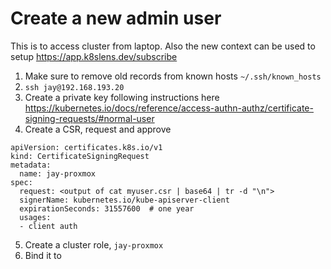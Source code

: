 # Create a new admin user
This is to access cluster from laptop.
Also the new context can be used to setup https://app.k8slens.dev/subscribe
1. Make sure to remove old records from known hosts `~/.ssh/known_hosts`
2. `ssh jay@192.168.193.20`
3. Create a private key following instructions here https://kubernetes.io/docs/reference/access-authn-authz/certificate-signing-requests/#normal-user
4. Create a CSR, request and approve
```
apiVersion: certificates.k8s.io/v1
kind: CertificateSigningRequest
metadata:
  name: jay-proxmox
spec:
  request: <output of cat myuser.csr | base64 | tr -d "\n">
  signerName: kubernetes.io/kube-apiserver-client
  expirationSeconds: 31557600  # one year
  usages:
  - client auth
```

5. Create a cluster role, `jay-proxmox`
6. Bind it to
